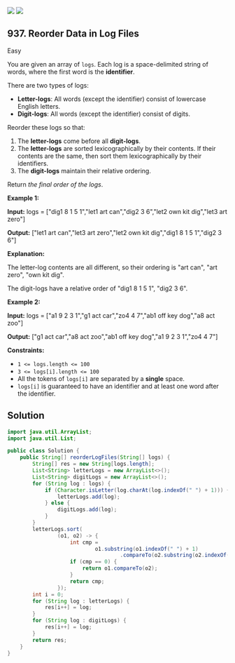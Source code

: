 [![](https://img.shields.io/github/stars/javadev/LeetCode-in-Java?label=Stars&style=flat-square)](https://github.com/javadev/LeetCode-in-Java)
[![](https://img.shields.io/github/forks/javadev/LeetCode-in-Java?label=Fork%20me%20on%20GitHub%20&style=flat-square)](https://github.com/javadev/LeetCode-in-Java/fork)

## 937\. Reorder Data in Log Files

Easy

You are given an array of `logs`. Each log is a space-delimited string of words, where the first word is the **identifier**.

There are two types of logs:

*   **Letter-logs**: All words (except the identifier) consist of lowercase English letters.
*   **Digit-logs**: All words (except the identifier) consist of digits.

Reorder these logs so that:

1.  The **letter-logs** come before all **digit-logs**.
2.  The **letter-logs** are sorted lexicographically by their contents. If their contents are the same, then sort them lexicographically by their identifiers.
3.  The **digit-logs** maintain their relative ordering.

Return _the final order of the logs_.

**Example 1:**

**Input:** logs = ["dig1 8 1 5 1","let1 art can","dig2 3 6","let2 own kit dig","let3 art zero"]

**Output:** ["let1 art can","let3 art zero","let2 own kit dig","dig1 8 1 5 1","dig2 3 6"]

**Explanation:** 

The letter-log contents are all different, so their ordering is "art can", "art zero", "own kit dig". 

The digit-logs have a relative order of "dig1 8 1 5 1", "dig2 3 6".

**Example 2:**

**Input:** logs = ["a1 9 2 3 1","g1 act car","zo4 4 7","ab1 off key dog","a8 act zoo"]

**Output:** ["g1 act car","a8 act zoo","ab1 off key dog","a1 9 2 3 1","zo4 4 7"]

**Constraints:**

*   `1 <= logs.length <= 100`
*   `3 <= logs[i].length <= 100`
*   All the tokens of `logs[i]` are separated by a **single** space.
*   `logs[i]` is guaranteed to have an identifier and at least one word after the identifier.

## Solution

```java
import java.util.ArrayList;
import java.util.List;

public class Solution {
    public String[] reorderLogFiles(String[] logs) {
        String[] res = new String[logs.length];
        List<String> letterLogs = new ArrayList<>();
        List<String> digitLogs = new ArrayList<>();
        for (String log : logs) {
            if (Character.isLetter(log.charAt(log.indexOf(" ") + 1))) {
                letterLogs.add(log);
            } else {
                digitLogs.add(log);
            }
        }
        letterLogs.sort(
                (o1, o2) -> {
                    int cmp =
                            o1.substring(o1.indexOf(" ") + 1)
                                    .compareTo(o2.substring(o2.indexOf(" ") + 1));
                    if (cmp == 0) {
                        return o1.compareTo(o2);
                    }
                    return cmp;
                });
        int i = 0;
        for (String log : letterLogs) {
            res[i++] = log;
        }
        for (String log : digitLogs) {
            res[i++] = log;
        }
        return res;
    }
}
```
